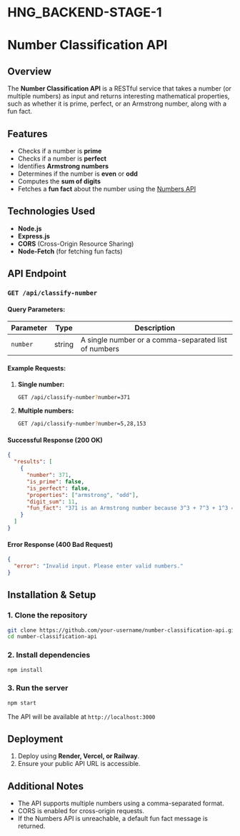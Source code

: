 # HNG_BACKEND-STAGE-1

# Number Classification API

## Overview
The **Number Classification API** is a RESTful service that takes a number (or multiple numbers) as input and returns interesting mathematical properties, such as whether it is prime, perfect, or an Armstrong number, along with a fun fact.

## Features
- Checks if a number is **prime**
- Checks if a number is **perfect**
- Identifies **Armstrong numbers**
- Determines if the number is **even** or **odd**
- Computes the **sum of digits**
- Fetches a **fun fact** about the number using the [Numbers API](http://numbersapi.com/)

## Technologies Used
- **Node.js**
- **Express.js**
- **CORS** (Cross-Origin Resource Sharing)
- **Node-Fetch** (for fetching fun facts)

## API Endpoint
### `GET /api/classify-number`
#### **Query Parameters:**
| Parameter | Type   | Description |
|-----------|--------|-------------|
| `number`  | string | A single number or a comma-separated list of numbers |

#### **Example Requests:**
1. **Single number:**
   ```sh
   GET /api/classify-number?number=371
   ```
2. **Multiple numbers:**
   ```sh
   GET /api/classify-number?number=5,28,153
   ```

#### **Successful Response (200 OK)**
```json
{
  "results": [
    {
      "number": 371,
      "is_prime": false,
      "is_perfect": false,
      "properties": ["armstrong", "odd"],
      "digit_sum": 11,
      "fun_fact": "371 is an Armstrong number because 3^3 + 7^3 + 1^3 = 371"
    }
  ]
}
```

#### **Error Response (400 Bad Request)**
```json
{
  "error": "Invalid input. Please enter valid numbers."
}
```

## Installation & Setup
### **1. Clone the repository**
```sh
git clone https://github.com/your-username/number-classification-api.git
cd number-classification-api
```

### **2. Install dependencies**
```sh
npm install
```

### **3. Run the server**
```sh
npm start
```
The API will be available at `http://localhost:3000`

## Deployment
1. Deploy using **Render, Vercel, or Railway**.
2. Ensure your public API URL is accessible.

## Additional Notes
- The API supports multiple numbers using a comma-separated format.
- CORS is enabled for cross-origin requests.
- If the Numbers API is unreachable, a default fun fact message is returned.


